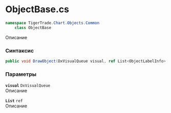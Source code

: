
# ObjectBase.cs
```csharp
namespace TigerTrade.Chart.Objects.Common  
    class ObjectBase
```

Описание

### Синтаксис
```csharp
public void DrawObject(DxVisualQueue visual, ref List<ObjectLabelInfo> labels)
```

### Параметры
**`visual`** `DxVisualQueue`  
 Описание  
  
**`List`** `ref`  
 Описание  
  

                    
                    